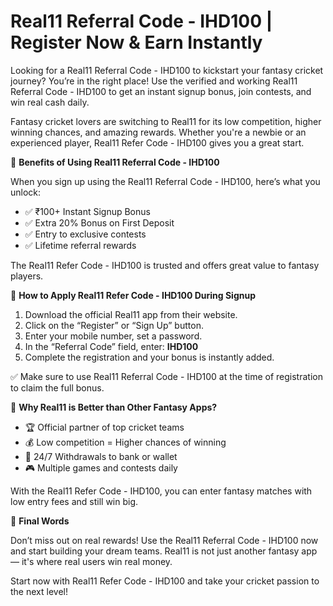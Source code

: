 # Real11 Referral Code - IHD100 | Register Now & Earn Instantly

Looking for a Real11 Referral Code - IHD100 to kickstart your fantasy cricket journey? You’re in the right place! Use the verified and working Real11 Referral Code - IHD100 to get an instant signup bonus, join contests, and win real cash daily.

Fantasy cricket lovers are switching to Real11 for its low competition, higher winning chances, and amazing rewards. Whether you're a newbie or an experienced player, Real11 Refer Code - IHD100 gives you a great start.

🎁 **Benefits of Using Real11 Referral Code - IHD100**

When you sign up using the Real11 Referral Code - IHD100, here’s what you unlock:

- ✅ ₹100+ Instant Signup Bonus  
- ✅ Extra 20% Bonus on First Deposit  
- ✅ Entry to exclusive contests  
- ✅ Lifetime referral rewards  

The Real11 Refer Code - IHD100 is trusted and offers great value to fantasy players.

🔗 **How to Apply Real11 Refer Code - IHD100 During Signup**

1. Download the official Real11 app from their website.  
2. Click on the “Register” or “Sign Up” button.  
3. Enter your mobile number, set a password.  
4. In the “Referral Code” field, enter: **IHD100**  
5. Complete the registration and your bonus is instantly added.  

✅ Make sure to use Real11 Referral Code - IHD100 at the time of registration to claim the full bonus.

💸 **Why Real11 is Better than Other Fantasy Apps?**

- 🏆 Official partner of top cricket teams  
- 💰 Low competition = Higher chances of winning  
- 🔄 24/7 Withdrawals to bank or wallet  
- 🎮 Multiple games and contests daily  

With the Real11 Refer Code - IHD100, you can enter fantasy matches with low entry fees and still win big.

📌 **Final Words**

Don’t miss out on real rewards! Use the Real11 Referral Code - IHD100 now and start building your dream teams. Real11 is not just another fantasy app — it's where real users win real money.

Start now with Real11 Refer Code - IHD100 and take your cricket passion to the next level!
